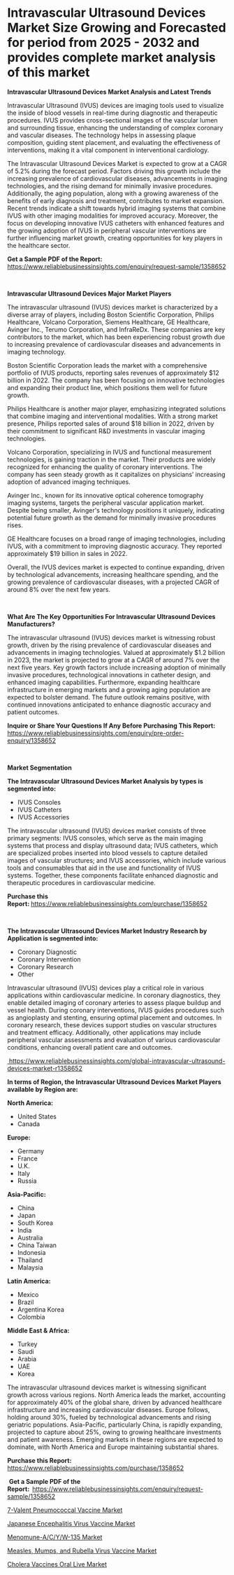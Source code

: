 <p><h1>Intravascular Ultrasound Devices Market Size Growing and Forecasted for period from 2025 - 2032 and provides complete market analysis of this market</h1></p><p><strong>Intravascular Ultrasound Devices Market Analysis and Latest Trends</strong></p>
<p><p>Intravascular Ultrasound (IVUS) devices are imaging tools used to visualize the inside of blood vessels in real-time during diagnostic and therapeutic procedures. IVUS provides cross-sectional images of the vascular lumen and surrounding tissue, enhancing the understanding of complex coronary and vascular diseases. The technology helps in assessing plaque composition, guiding stent placement, and evaluating the effectiveness of interventions, making it a vital component in interventional cardiology.</p><p>The Intravascular Ultrasound Devices Market is expected to grow at a CAGR of 5.2% during the forecast period. Factors driving this growth include the increasing prevalence of cardiovascular diseases, advancements in imaging technologies, and the rising demand for minimally invasive procedures. Additionally, the aging population, along with a growing awareness of the benefits of early diagnosis and treatment, contributes to market expansion. Recent trends indicate a shift towards hybrid imaging systems that combine IVUS with other imaging modalities for improved accuracy. Moreover, the focus on developing innovative IVUS catheters with enhanced features and the growing adoption of IVUS in peripheral vascular interventions are further influencing market growth, creating opportunities for key players in the healthcare sector.</p></p>
<p><strong>Get a Sample PDF of the Report:&nbsp;</strong> <a href="https://www.reliablebusinessinsights.com/enquiry/request-sample/1358652?utm_campaign=101&utm_medium=2&utm_source=Github&utm_content=ia&utm_term=22032025&utm_id=intravascular-ultrasound-devices">https://www.reliablebusinessinsights.com/enquiry/request-sample/1358652</a></p>
<p>&nbsp;</p>
<p><strong>Intravascular Ultrasound Devices Major Market Players</strong></p>
<p><p>The intravascular ultrasound (IVUS) devices market is characterized by a diverse array of players, including Boston Scientific Corporation, Philips Healthcare, Volcano Corporation, Siemens Healthcare, GE Healthcare, Avinger Inc., Terumo Corporation, and InfraReDx. These companies are key contributors to the market, which has been experiencing robust growth due to increasing prevalence of cardiovascular diseases and advancements in imaging technology.</p><p>Boston Scientific Corporation leads the market with a comprehensive portfolio of IVUS products, reporting sales revenues of approximately $12 billion in 2022. The company has been focusing on innovative technologies and expanding their product line, which positions them well for future growth.</p><p>Philips Healthcare is another major player, emphasizing integrated solutions that combine imaging and interventional modalities. With a strong market presence, Philips reported sales of around $18 billion in 2022, driven by their commitment to significant R&D investments in vascular imaging technologies.</p><p>Volcano Corporation, specializing in IVUS and functional measurement technologies, is gaining traction in the market. Their products are widely recognized for enhancing the quality of coronary interventions. The company has seen steady growth as it capitalizes on physicians’ increasing adoption of advanced imaging techniques.</p><p>Avinger Inc., known for its innovative optical coherence tomography imaging systems, targets the peripheral vascular application market. Despite being smaller, Avinger's technology positions it uniquely, indicating potential future growth as the demand for minimally invasive procedures rises.</p><p>GE Healthcare focuses on a broad range of imaging technologies, including IVUS, with a commitment to improving diagnostic accuracy. They reported approximately $19 billion in sales in 2022.</p><p>Overall, the IVUS devices market is expected to continue expanding, driven by technological advancements, increasing healthcare spending, and the growing prevalence of cardiovascular diseases, with a projected CAGR of around 8% over the next few years.</p></p>
<p>&nbsp;</p>
<p><strong>What Are The Key Opportunities For Intravascular Ultrasound Devices Manufacturers?</strong></p>
<p><p>The intravascular ultrasound (IVUS) devices market is witnessing robust growth, driven by the rising prevalence of cardiovascular diseases and advancements in imaging technologies. Valued at approximately $1.2 billion in 2023, the market is projected to grow at a CAGR of around 7% over the next five years. Key growth factors include increasing adoption of minimally invasive procedures, technological innovations in catheter design, and enhanced imaging capabilities. Furthermore, expanding healthcare infrastructure in emerging markets and a growing aging population are expected to bolster demand. The future outlook remains positive, with continued innovations anticipated to enhance diagnostic accuracy and patient outcomes.</p></p>
<p><strong>Inquire or Share Your Questions If Any Before Purchasing This Report:</strong> <a href="https://www.reliablebusinessinsights.com/enquiry/pre-order-enquiry/1358652?utm_campaign=101&utm_medium=2&utm_source=Github&utm_content=ia&utm_term=22032025&utm_id=intravascular-ultrasound-devices">https://www.reliablebusinessinsights.com/enquiry/pre-order-enquiry/1358652</a></p>
<p>&nbsp;</p>
<p><strong>Market Segmentation</strong></p>
<p><strong>The Intravascular Ultrasound Devices Market Analysis by types is segmented into:</strong></p>
<p><ul><li>IVUS Consoles</li><li>IVUS Catheters</li><li>IVUS Accessories</li></ul></p>
<p><p>The intravascular ultrasound (IVUS) devices market consists of three primary segments: IVUS consoles, which serve as the main imaging systems that process and display ultrasound data; IVUS catheters, which are specialized probes inserted into blood vessels to capture detailed images of vascular structures; and IVUS accessories, which include various tools and consumables that aid in the use and functionality of IVUS systems. Together, these components facilitate enhanced diagnostic and therapeutic procedures in cardiovascular medicine.</p></p>
<p><strong>Purchase this Report:&nbsp;</strong><a href="https://www.reliablebusinessinsights.com/purchase/1358652?utm_campaign=101&utm_medium=2&utm_source=Github&utm_content=ia&utm_term=22032025&utm_id=intravascular-ultrasound-devices">https://www.reliablebusinessinsights.com/purchase/1358652</a></p>
<p>&nbsp;</p>
<p><strong>The Intravascular Ultrasound Devices Market Industry Research by Application is segmented into:</strong></p>
<p><ul><li>Coronary Diagnostic</li><li>Coronary Intervention</li><li>Coronary Research</li><li>Other</li></ul></p>
<p><p>Intravascular ultrasound (IVUS) devices play a critical role in various applications within cardiovascular medicine. In coronary diagnostics, they enable detailed imaging of coronary arteries to assess plaque buildup and vessel health. During coronary interventions, IVUS guides procedures such as angioplasty and stenting, ensuring optimal placement and outcomes. In coronary research, these devices support studies on vascular structures and treatment efficacy. Additionally, other applications may include peripheral vascular assessments and evaluation of various cardiovascular conditions, enhancing overall patient care and outcomes.</p></p>
<p><a href="https://www.reliablebusinessinsights.com/global-intravascular-ultrasound-devices-market-r1358652?utm_campaign=101&utm_medium=2&utm_source=Github&utm_content=ia&utm_term=22032025&utm_id=intravascular-ultrasound-devices">&nbsp;https://www.reliablebusinessinsights.com/global-intravascular-ultrasound-devices-market-r1358652</a></p>
<p><strong>In terms of Region, the Intravascular Ultrasound Devices Market Players available by Region are:</strong></p>
<p>
    <p> <strong> North America: </strong>
        <ul>
            <li>United States</li>
            <li>Canada</li>
        </ul>
        </p> 
    <p> <strong> Europe: </strong>
        <ul>
            <li>Germany</li>
            <li>France</li>
            <li>U.K.</li>
            <li>Italy</li>
            <li>Russia</li>
        </ul>
        </p> 
    <p> <strong> Asia-Pacific: </strong>
        <ul>
            <li>China</li>
            <li>Japan</li>
            <li>South Korea</li>
            <li>India</li>
            <li>Australia</li>
            <li>China Taiwan</li>
            <li>Indonesia</li>
            <li>Thailand</li>
            <li>Malaysia</li>
        </ul>
        </p> 
    <p> <strong> Latin America: </strong>
        <ul>
            <li>Mexico</li>
            <li>Brazil</li>
            <li>Argentina Korea</li>
            <li>Colombia</li>
        </ul>
        </p> 
    <p> <strong> Middle East & Africa: </strong>
        <ul>
            <li>Turkey</li>
            <li>Saudi</li>
            <li>Arabia</li>
            <li>UAE</li>
            <li>Korea</li>
        </ul>
    </p>
    </p>
<p><p>The intravascular ultrasound devices market is witnessing significant growth across various regions. North America leads the market, accounting for approximately 40% of the global share, driven by advanced healthcare infrastructure and increasing cardiovascular diseases. Europe follows, holding around 30%, fueled by technological advancements and rising geriatric populations. Asia-Pacific, particularly China, is rapidly expanding, projected to capture about 25%, owing to growing healthcare investments and patient awareness. Emerging markets in these regions are expected to dominate, with North America and Europe maintaining substantial shares.</p></p>
<p><strong>Purchase this Report: </strong><a href="https://www.reliablebusinessinsights.com/purchase/1358652?utm_campaign=101&utm_medium=2&utm_source=Github&utm_content=ia&utm_term=22032025&utm_id=intravascular-ultrasound-devices">https://www.reliablebusinessinsights.com/purchase/1358652</a></p>
<p>&nbsp;<strong>Get a Sample PDF of the Report:&nbsp;&nbsp;</strong><a href="https://www.reliablebusinessinsights.com/enquiry/request-sample/1358652?utm_campaign=101&utm_medium=2&utm_source=Github&utm_content=ia&utm_term=22032025&utm_id=intravascular-ultrasound-devices">https://www.reliablebusinessinsights.com/enquiry/request-sample/1358652</a></p>
<p><strong></strong></p>
<p><p><a href="https://github.com/messonmengen75/Market-Research-Report-List-1/blob/main/7-valent-pneumococcal-vaccine-market.md?utm_campaign=101&utm_medium=2&utm_source=Github&utm_content=ia&utm_term=22032025&utm_id=intravascular-ultrasound-devices">7-Valent Pneumococcal Vaccine Market</a></p><p><a href="https://github.com/skoppmerlib9/Market-Research-Report-List-1/blob/main/japanese-encephalitis-virus-vaccine-market.md?utm_campaign=101&utm_medium=2&utm_source=Github&utm_content=ia&utm_term=22032025&utm_id=intravascular-ultrasound-devices">Japanese Encephalitis Virus Vaccine Market</a></p><p><a href="https://github.com/saimntamiki/Market-Research-Report-List-1/blob/main/menomune-acyw-135-market.md?utm_campaign=101&utm_medium=2&utm_source=Github&utm_content=ia&utm_term=22032025&utm_id=intravascular-ultrasound-devices">Menomune-A/C/Y/W-135 Market</a></p><p><a href="https://github.com/bocksovers0r/Market-Research-Report-List-1/blob/main/measles-mumps-and-rubella-virus-vaccine-market.md?utm_campaign=101&utm_medium=2&utm_source=Github&utm_content=ia&utm_term=22032025&utm_id=intravascular-ultrasound-devices">Measles, Mumps, and Rubella Virus Vaccine Market</a></p><p><a href="https://github.com/gambokaiohjr/Market-Research-Report-List-1/blob/main/cholera-vaccines-oral-live-market.md?utm_campaign=101&utm_medium=2&utm_source=Github&utm_content=ia&utm_term=22032025&utm_id=intravascular-ultrasound-devices">Cholera Vaccines Oral Live Market</a></p></p>